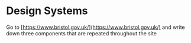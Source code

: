 # Design Systems

Go to [https://www.bristol.gov.uk/](https://www.bristol.gov.uk/) and write down three components that are repeated throughout the site

